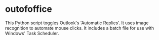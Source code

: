 # outofoffice

This Python script toggles Outlook's 'Automatic Replies'.
It uses image recognition to automate mouse clicks.
It includes a batch file for use with Windows' Task Scheduler.
